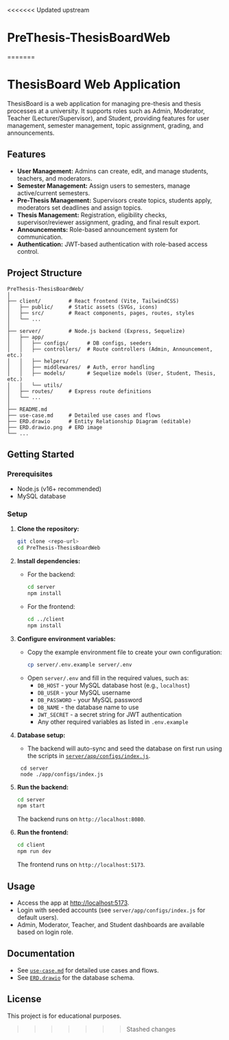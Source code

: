 <<<<<<< Updated upstream
# PreThesis-ThesisBoardWeb
=======
# ThesisBoard Web Application

ThesisBoard is a web application for managing pre-thesis and thesis processes at a university. It supports roles such as Admin, Moderator, Teacher (Lecturer/Supervisor), and Student, providing features for user management, semester management, topic assignment, grading, and announcements.

## Features

- **User Management:** Admins can create, edit, and manage students, teachers, and moderators.
- **Semester Management:** Assign users to semesters, manage active/current semesters.
- **Pre-Thesis Management:** Supervisors create topics, students apply, moderators set deadlines and assign topics.
- **Thesis Management:** Registration, eligibility checks, supervisor/reviewer assignment, grading, and final result export.
- **Announcements:** Role-based announcement system for communication.
- **Authentication:** JWT-based authentication with role-based access control.

## Project Structure

```
PreThesis-ThesisBoardWeb/
│
├── client/         # React frontend (Vite, TailwindCSS)
│   ├── public/     # Static assets (SVGs, icons)
│   ├── src/        # React components, pages, routes, styles
│   └── ...
│
├── server/         # Node.js backend (Express, Sequelize)
│   ├── app/
│   │   ├── configs/      # DB configs, seeders
│   │   ├── controllers/  # Route controllers (Admin, Announcement, etc.)
│   │   ├── helpers/
│   │   ├── middlewares/  # Auth, error handling
│   │   ├── models/       # Sequelize models (User, Student, Thesis, etc.)
│   │   └── utils/
│   ├── routes/     # Express route definitions
│   └── ...
│
├── README.md
├── use-case.md     # Detailed use cases and flows
├── ERD.drawio      # Entity Relationship Diagram (editable)
├── ERD.drawio.png  # ERD image
└── ...
```

## Getting Started

### Prerequisites

- Node.js (v16+ recommended)
- MySQL database

### Setup

1. **Clone the repository:**
   ```sh
   git clone <repo-url>
   cd PreThesis-ThesisBoardWeb
   ```

2. **Install dependencies:**
   - For the backend:
     ```sh
     cd server
     npm install
     ```
   - For the frontend:
     ```sh
     cd ../client
     npm install
     ```

3. **Configure environment variables:**
   - Copy the example environment file to create your own configuration:
     ```sh
     cp server/.env.example server/.env
     ```
   - Open `server/.env` and fill in the required values, such as:
     - `DB_HOST` - your MySQL database host (e.g., `localhost`)
     - `DB_USER` - your MySQL username
     - `DB_PASSWORD` - your MySQL password
     - `DB_NAME` - the database name to use
     - `JWT_SECRET` - a secret string for JWT authentication
     - Any other required variables as listed in `.env.example`

4. **Database setup:**
   - The backend will auto-sync and seed the database on first run using the scripts in [`server/app/configs/index.js`](server/app/configs/index.js).
   
   ```
    cd server
    node ./app/configs/index.js
   ```

5. **Run the backend:**
   ```sh
   cd server
   npm start
   ```
   The backend runs on `http://localhost:8080`.

6. **Run the frontend:**
   ```sh
   cd client
   npm run dev
   ```
   The frontend runs on `http://localhost:5173`.

## Usage

- Access the app at [http://localhost:5173](http://localhost:5173).
- Login with seeded accounts (see `server/app/configs/index.js` for default users).
- Admin, Moderator, Teacher, and Student dashboards are available based on login role.

## Documentation

- See [`use-case.md`](use-case.md) for detailed use cases and flows.
- See [`ERD.drawio`](ERD.drawio) for the database schema.

## License

This project is for educational purposes.
>>>>>>> Stashed changes
